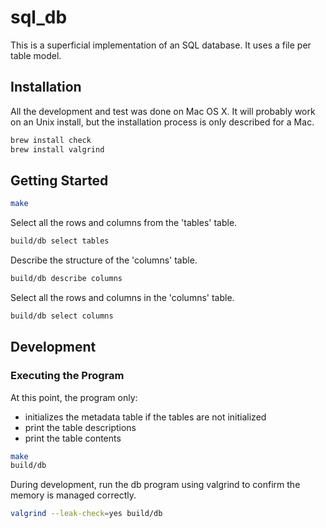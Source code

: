 # sql_db

This is a superficial implementation of an SQL database. It uses a file per
table model.

## Installation

All the development and test was done on Mac OS X. It will probably work on an
Unix install, but the installation process is only described for a Mac.

```bash
brew install check
brew install valgrind
```

## Getting Started

```bash
make
```

Select all the rows and columns from the 'tables' table.

```bash
build/db select tables
```

Describe the structure of the 'columns' table.

```bash
build/db describe columns
```

Select all the rows and columns in the 'columns' table.

```bash
build/db select columns
```

## Development

### Executing the Program

At this point, the program only:

* initializes the metadata table if the tables are not initialized
* print the table descriptions
* print the table contents

```bash
make
build/db
```

During development, run the db program using valgrind to confirm the memory is
managed correctly.

```bash
valgrind --leak-check=yes build/db
```

